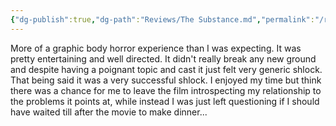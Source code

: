 ```yaml
---
{"dg-publish":true,"dg-path":"Reviews/The Substance.md","permalink":"/reviews/the-substance/","tags":["review/movie"],"updated":"2024-10-22T03:59:40.246+01:00"}
---
```



More of a graphic body horror experience than I was expecting. It was pretty entertaining and well directed. It didn't really break any new ground and despite having a poignant topic and cast it just felt very generic shlock. That being said it was a very successful shlock. I enjoyed my time but think there was a chance for me to leave the film introspecting my relationship to the problems it points at, while instead I was just left questioning if I should have waited till after the movie to make dinner...

